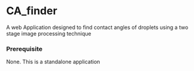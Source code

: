 # CA_finder
A web Application designed to find contact angles of droplets using a two stage image processing technique

### Prerequisite
None. This is a standalone application
